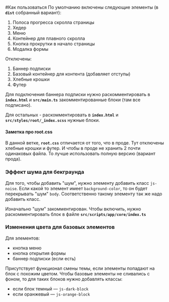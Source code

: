 #Как пользоваться
По умолчанию включены следующие элементы (в **`dist`** собранный вариант):

1. Полоса прогресса скролла страницы
1. Хедер
1. Меню
1. Контейнер для плавного скролла
1. Кнопка прокрутки в начало страницы
1. Модалка формы

Отключены:

1. Баннер подписки
1. Базовый контейнер для контента (добавляет отступы)
1. Хлебные крошки
1. Футер

Для подключения баннера подписки нужно раскомментировать в **`index.html`** и **`src/main.ts`** закомментированные блоки (там все подписано).

Для остальных - раскомментировать в **`index.html`** и **`src/styles/root/_index.scss`** нужные блоки.

#### Заметка про root.css
В данной ветке, **`root.css`** отличается от того, что в проде. Тут отключены хлебные крошки и футер.
И чтобы в проде не хранить 2 почти одинаковых файла. То лучше использовать полную версию (вариант прода).

### Эффект шума для бекграунда
Для того, чтобы добавить "шум", нужно элементу добавить класс `js-noise`.
Если какой то элемент имеет `background-color`, то он будет перекрывать "шум" `body`. Соответственно такому элементу так же надо добавить класс.

Изначально "шум" закомментирован. Чтобы включить, нужно раскомментировать блок в файле **`src/scripts/app/core/index.ts`** 

### Изменения цвета для базовых элементов
Для элементов: 
- кнопка меню
- кнопка открытия формы
- баннер подписки (если есть)

Присутствует функционал смены темы, если элементы попадают на блок с похожим цветом.
Чтобы базовые элементы не сливались с фоном, то для таких блоков нужно добавлять классы:
- если блок темный — `js-dark-block` 
- если оранжевый — `js-orange-block`
